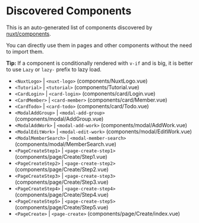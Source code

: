 # Discovered Components

This is an auto-generated list of components discovered by [nuxt/components](https://github.com/nuxt/components).

You can directly use them in pages and other components without the need to import them.

**Tip:** If a component is conditionally rendered with `v-if` and is big, it is better to use `Lazy` or `lazy-` prefix to lazy load.

- `<NuxtLogo>` | `<nuxt-logo>` (components/NuxtLogo.vue)
- `<Tutorial>` | `<tutorial>` (components/Tutorial.vue)
- `<CardLogin>` | `<card-login>` (components/card/Login.vue)
- `<CardMember>` | `<card-member>` (components/card/Member.vue)
- `<CardTodo>` | `<card-todo>` (components/card/Todo.vue)
- `<ModalAddGroup>` | `<modal-add-group>` (components/modal/AddGroup.vue)
- `<ModalAddWork>` | `<modal-add-work>` (components/modal/AddWork.vue)
- `<ModalEditWork>` | `<modal-edit-work>` (components/modal/EditWork.vue)
- `<ModalMemberSearch>` | `<modal-member-search>` (components/modal/MemberSearch.vue)
- `<PageCreateStep1>` | `<page-create-step1>` (components/page/Create/Step1.vue)
- `<PageCreateStep2>` | `<page-create-step2>` (components/page/Create/Step2.vue)
- `<PageCreateStep3>` | `<page-create-step3>` (components/page/Create/Step3.vue)
- `<PageCreateStep4>` | `<page-create-step4>` (components/page/Create/Step4.vue)
- `<PageCreateStep5>` | `<page-create-step5>` (components/page/Create/Step5.vue)
- `<PageCreate>` | `<page-create>` (components/page/Create/index.vue)
